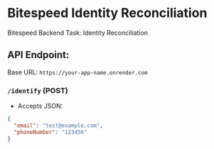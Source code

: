 # Bitespeed Identity Reconciliation

Bitespeed Backend Task: Identity Reconciliation

## API Endpoint:
Base URL: `https://your-app-name.onrender.com`

### `/identify` (POST)
- Accepts JSON:
```json
{
  "email": "test@example.com",
  "phoneNumber": "123456"
}

